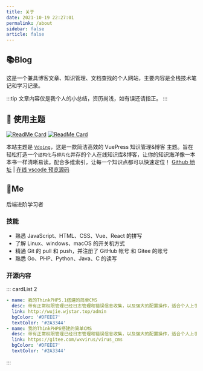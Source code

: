 ```yaml
---
title: 关于
date: 2021-10-19 22:27:01
permalink: /about
sidebar: false
article: false
---
```


## 📚Blog

这是一个兼具博客文章、知识管理、文档查找的个人网站，主要内容是全栈技术笔记和学习记录。

:::tip
文章内容仅是我个人的小总结，资历尚浅，如有误还请指正。
:::

<!-- <div style="width: 300px;height: 300px;position: fixed;bottom: 0;left: 0;z-index: 1;">
  <script type="text/javascript" src="//rf.revolvermaps.com/0/0/8.js?i=5e4x5w8cxxb&amp;m=0&amp;c=ff0000&amp;cr1=ffffff&amp;f=arial&amp;l=33&amp;bv=80" async="async"></script>
</div> -->

<!-- 小熊猫 -->
<!-- <img src="/img/panda-waving.png" class="panda no-zoom" style="width: 130px;height: 115px;opacity: 0.8;margin-bottom: -4px;padding-bottom:0;position: fixed;bottom: 0;left: 0.5rem;z-index: 1;"> -->

## 🎨 使用主题

[<img src="https://github-readme-stats.vercel.app/api/pin/?username=xugaoyi&amp;repo=vuepress-theme-vdoing" alt="ReadMe Card" class="no-zoom">](https://github.com/xugaoyi/vuepress-theme-vdoing)
[<img src="https://github-readme-stats.vercel.app/api/pin/?username=xugaoyi&amp;repo=vuepress-theme-vdoing-doc" alt="ReadMe Card" class="no-zoom">](https://doc.xugaoyi.com/)

本站主题是 [`Vdoing`](https://github.com/xugaoyi/vuepress-theme-vdoing)，这是一款简洁高效的 VuePress 知识管理&博客 主题。旨在轻松打造一个`结构化`与`碎片化`并存的个人在线知识库&博客，让你的知识海洋像一本本书一样清晰易读。配合多维索引，让每一个知识点都可以快速定位！ [Github 地址](https://github.com/xugaoyi/vuepress-theme-vdoing) | [在线 vscode 预览源码](https://github1s.com/xugaoyi/vuepress-theme-vdoing)

<!-- <a href="https://github.com/xugaoyi/vuepress-theme-vdoing" target="_blank"><img src='https://img.shields.io/github/stars/xugaoyi/vuepress-theme-vdoing' alt='GitHub stars' class="no-zoom"></a>
<a href="https://github.com/xugaoyi/vuepress-theme-vdoing" target="_blank"><img src='https://img.shields.io/github/forks/xugaoyi/vuepress-theme-vdoing' alt='GitHub forks' class="no-zoom"></a> -->

## 🐼Me

后端进阶学习者

### 技能

-   熟悉 JavaScript、HTML、CSS、Vue、React 的拼写
-   了解 Linux、windows、macOS 的开关机方式
-   精通 Git 的 pull 和 push，并注册了 GitHub 帐号 和 Gitee 的账号
-   熟悉 Go、PHP、Python、Java、C 的读写

### 开源内容

::: cardList 2

```yaml
- name: 我的ThinkPHP5.1搭建的简单CMS
  desc: 带有正常权限管理已经日志管理和错误信息收集，以及强大的配置操作，适合个人上手
  link: http://wujie.wjstar.top/admin
  bgColor: '#DFEEE7'
  textColor: '#2A3344'
- name: 我的ThinkPHP6搭建的简单CMS
  desc: 带有正常权限管理已经日志管理和错误信息收集，以及强大的配置操作，适合个人上手
  link: https://gitee.com/wxvirus/virus_cms
  bgColor: '#DFEEE7'
  textColor: '#2A3344'
```

:::

<!-- 本人 ↓↓↓

<img src='https://cdn.jsdelivr.net/gh/xugaoyi/image_store/blog/20200103123203.jpg' alt='本人照片' style="width:106px;"> -->
